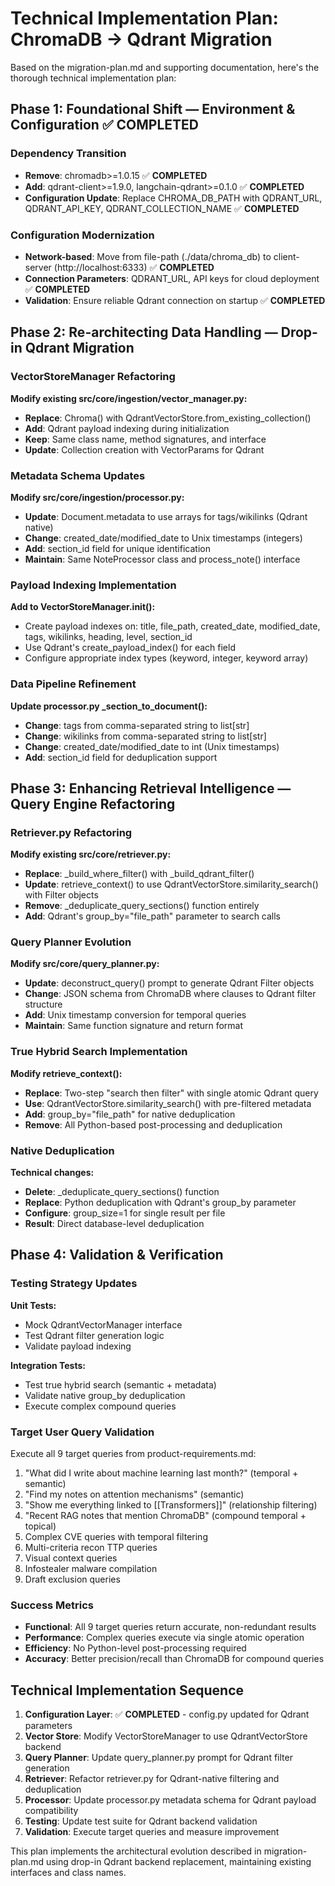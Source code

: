 # Technical Implementation Plan: ChromaDB → Qdrant Migration

Based on the migration-plan.md and supporting documentation, here's the thorough technical implementation plan:

## Phase 1: Foundational Shift — Environment & Configuration ✅ **COMPLETED**

### Dependency Transition
- **Remove**: chromadb>=1.0.15 ✅ **COMPLETED**
- **Add**: qdrant-client>=1.9.0, langchain-qdrant>=0.1.0 ✅ **COMPLETED**
- **Configuration Update**: Replace CHROMA_DB_PATH with QDRANT_URL, QDRANT_API_KEY, QDRANT_COLLECTION_NAME ✅ **COMPLETED**

### Configuration Modernization
- **Network-based**: Move from file-path (./data/chroma_db) to client-server (http://localhost:6333) ✅ **COMPLETED**
- **Connection Parameters**: QDRANT_URL, API keys for cloud deployment ✅ **COMPLETED**
- **Validation**: Ensure reliable Qdrant connection on startup ✅ **COMPLETED**

## Phase 2: Re-architecting Data Handling — Drop-in Qdrant Migration

### VectorStoreManager Refactoring
**Modify existing src/core/ingestion/vector_manager.py:**
- **Replace**: Chroma() with QdrantVectorStore.from_existing_collection()
- **Add**: Qdrant payload indexing during initialization
- **Keep**: Same class name, method signatures, and interface
- **Update**: Collection creation with VectorParams for Qdrant

### Metadata Schema Updates
**Modify src/core/ingestion/processor.py:**
- **Update**: Document.metadata to use arrays for tags/wikilinks (Qdrant native)
- **Change**: created_date/modified_date to Unix timestamps (integers)
- **Add**: section_id field for unique identification
- **Maintain**: Same NoteProcessor class and process_note() interface

### Payload Indexing Implementation
**Add to VectorStoreManager.__init__():**
- Create payload indexes on: title, file_path, created_date, modified_date, tags, wikilinks, heading, level, section_id
- Use Qdrant's create_payload_index() for each field
- Configure appropriate index types (keyword, integer, keyword array)

### Data Pipeline Refinement
**Update processor.py _section_to_document():**
- **Change**: tags from comma-separated string to list[str]
- **Change**: wikilinks from comma-separated string to list[str]
- **Change**: created_date/modified_date to int (Unix timestamps)
- **Add**: section_id field for deduplication support

## Phase 3: Enhancing Retrieval Intelligence — Query Engine Refactoring

### Retriever.py Refactoring
**Modify existing src/core/retriever.py:**
- **Replace**: _build_where_filter() with _build_qdrant_filter()
- **Update**: retrieve_context() to use QdrantVectorStore.similarity_search() with Filter objects
- **Remove**: _deduplicate_query_sections() function entirely
- **Add**: Qdrant's group_by="file_path" parameter to search calls

### Query Planner Evolution
**Modify src/core/query_planner.py:**
- **Update**: deconstruct_query() prompt to generate Qdrant Filter objects
- **Change**: JSON schema from ChromaDB where clauses to Qdrant filter structure
- **Add**: Unix timestamp conversion for temporal queries
- **Maintain**: Same function signature and return format

### True Hybrid Search Implementation
**Modify retrieve_context():**
- **Replace**: Two-step "search then filter" with single atomic Qdrant query
- **Use**: QdrantVectorStore.similarity_search() with pre-filtered metadata
- **Add**: group_by="file_path" for native deduplication
- **Remove**: All Python-based post-processing and deduplication

### Native Deduplication
**Technical changes:**
- **Delete**: _deduplicate_query_sections() function
- **Replace**: Python deduplication with Qdrant's group_by parameter
- **Configure**: group_size=1 for single result per file
- **Result**: Direct database-level deduplication

## Phase 4: Validation & Verification

### Testing Strategy Updates
**Unit Tests:**
- Mock QdrantVectorManager interface
- Test Qdrant filter generation logic
- Validate payload indexing

**Integration Tests:**
- Test true hybrid search (semantic + metadata)
- Validate native group_by deduplication
- Execute complex compound queries

### Target User Query Validation
Execute all 9 target queries from product-requirements.md:
1. "What did I write about machine learning last month?" (temporal + semantic)
2. "Find my notes on attention mechanisms" (semantic)
3. "Show me everything linked to [[Transformers]]" (relationship filtering)
4. "Recent RAG notes that mention ChromaDB" (compound temporal + topical)
5. Complex CVE queries with temporal filtering
6. Multi-criteria recon TTP queries
7. Visual context queries
8. Infostealer malware compilation
9. Draft exclusion queries

### Success Metrics
- **Functional**: All 9 target queries return accurate, non-redundant results
- **Performance**: Complex queries execute via single atomic operation
- **Efficiency**: No Python-level post-processing required
- **Accuracy**: Better precision/recall than ChromaDB for compound queries

## Technical Implementation Sequence

1. **Configuration Layer**: ✅ **COMPLETED** - config.py updated for Qdrant parameters
2. **Vector Store**: Modify VectorStoreManager to use QdrantVectorStore backend
3. **Query Planner**: Update query_planner.py prompt for Qdrant filter generation
4. **Retriever**: Refactor retriever.py for Qdrant-native filtering and deduplication
5. **Processor**: Update processor.py metadata schema for Qdrant payload compatibility
6. **Testing**: Update test suite for Qdrant backend validation
7. **Validation**: Execute target queries and measure improvement

This plan implements the architectural evolution described in migration-plan.md using drop-in Qdrant backend replacement, maintaining existing interfaces and class names.